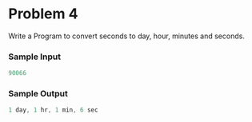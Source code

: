 # Problem 4

Write a Program to convert seconds to day, hour, minutes and seconds.

### Sample Input
```c
90066
```

### Sample Output
```c
1 day, 1 hr, 1 min, 6 sec
```